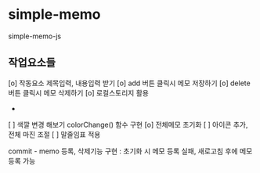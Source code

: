 # simple-memo
simple-memo-js


## 작업요소들
[o] 작동요소 제목입력, 내용입력 받기
[o] add 버튼 클릭시 메모 저장하기
[o] delete 버튼 클릭시 메모 삭제하기
[o] 로컬스토리지 활용

+
[ ] 색깔 변경 해보기 colorChange() 함수 구현
[o] 전체메모 초기화
[ ] 아이콘 추가, 전체 마진 조절
[ ] 말줄임표 적용

commit - memo 등록, 삭제기능 구현 : 초기화 시 메모 등록 실패, 새로고침 후에 메모등록 가능